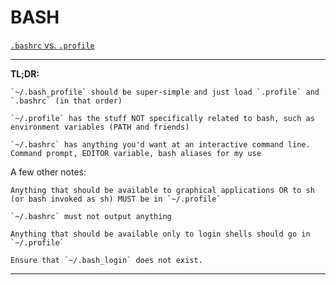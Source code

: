 # BASH

[`.bashrc` vs. `.profile`](https://superuser.com/questions/789448/choosing-between-bashrc-profile-bash-profile-etc)

---


**TL;DR:**

    `~/.bash_profile` should be super-simple and just load `.profile` and `.bashrc` (in that order)

    `~/.profile` has the stuff NOT specifically related to bash, such as environment variables (PATH and friends)

    `~/.bashrc` has anything you'd want at an interactive command line. Command prompt, EDITOR variable, bash aliases for my use

A few other notes:

    Anything that should be available to graphical applications OR to sh (or bash invoked as sh) MUST be in `~/.profile`

    `~/.bashrc` must not output anything

    Anything that should be available only to login shells should go in `~/.profile`

    Ensure that `~/.bash_login` does not exist.

---
